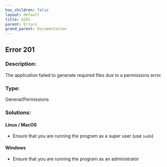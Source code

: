 ```yaml
---
has_children: false
layout: default
title: G201
parent: Errors
grand_parent: Documentation
---
```

## Error 201

### Description:
The application failed to generate required files due to a permissions error.


### Type:
General/Permissions

### Solutions:

#### Linux / MacOS
- Ensure that you are running the program as a super user (use `sudo`)

#### Windows
- Ensure that you are running the program as an administrator